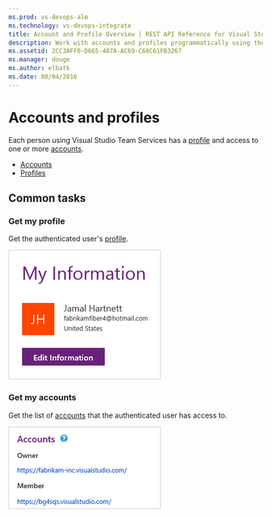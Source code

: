 ```yaml
---
ms.prod: vs-devops-alm
ms.technology: vs-devops-integrate
title: Account and Profile Overview | REST API Reference for Visual Studio Team Services
description: Work with accounts and profiles programmatically using the REST APIs for Visual Studio Team Services.
ms.assetid: 2CC3AFF0-D665-407A-AC69-C68C61FB3267
ms.manager: douge
ms.author: elbatk
ms.date: 08/04/2016
---
```


# Accounts and profiles

Each person using Visual Studio Team Services has a [profile](./profiles.md) and access to one or more [accounts](./accounts.md).

* [Accounts](./accounts.md)
* [Profiles](./profiles.md)

## Common tasks

### Get my profile

Get the authenticated user's [profile](./profiles.md).

<img alt="A profile" src="./_img/profile.png" style="border: 1px solid #CCCCCC" />

### Get my accounts

Get the list of [accounts](./accounts.md) that the authenticated user has access to.

<img alt="The accounts" src="./_img/accounts.png" style="border: 1px solid #CCCCCC" />

